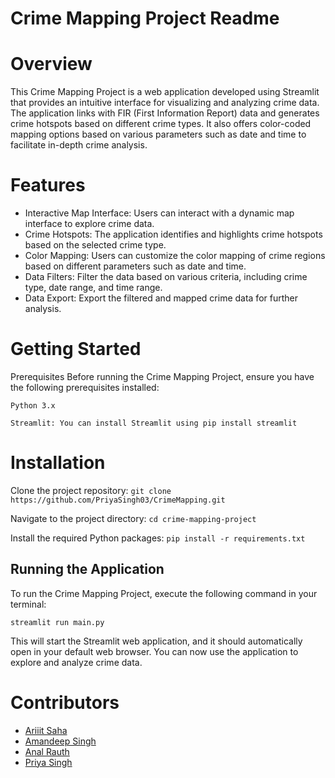 # Crime Mapping Project Readme

# Overview
This Crime Mapping Project is a web application developed using Streamlit that provides an intuitive interface for visualizing and analyzing crime data. The application links with FIR (First Information Report) data and generates crime hotspots based on different crime types. It also offers color-coded mapping options based on various parameters such as date and time to facilitate in-depth crime analysis.

# Features
* Interactive Map Interface: Users can interact with a dynamic map interface to explore crime data.
* Crime Hotspots: The application identifies and highlights crime hotspots based on the selected crime type.
* Color Mapping: Users can customize the color mapping of crime regions based on different parameters such as date and time.
* Data Filters: Filter the data based on various criteria, including crime type, date range, and time range.
* Data Export: Export the filtered and mapped crime data for further analysis.

# Getting Started
Prerequisites
Before running the Crime Mapping Project, ensure you have the following prerequisites installed:

`Python 3.x`

`Streamlit: You can install Streamlit using pip install streamlit`


# Installation
Clone the project repository:
`git clone https://github.com/PriyaSingh03/CrimeMapping.git`

Navigate to the project directory:
`cd crime-mapping-project`

Install the required Python packages:
`pip install -r requirements.txt`

## Running the Application
To run the Crime Mapping Project, execute the following command in your terminal:

`streamlit run main.py`

This will start the Streamlit web application, and it should automatically open in your default web browser. You can now use the application to explore and analyze crime data.

# Contributors
* [Ariiit Saha](http://github.com/rohanroc)
* [Amandeep Singh](https://github.com/amandeep404)
* [Anal Rauth](https://github.com/Anal-Rauth)
* [Priya Singh](https://github.com/PriyaSingh03)
